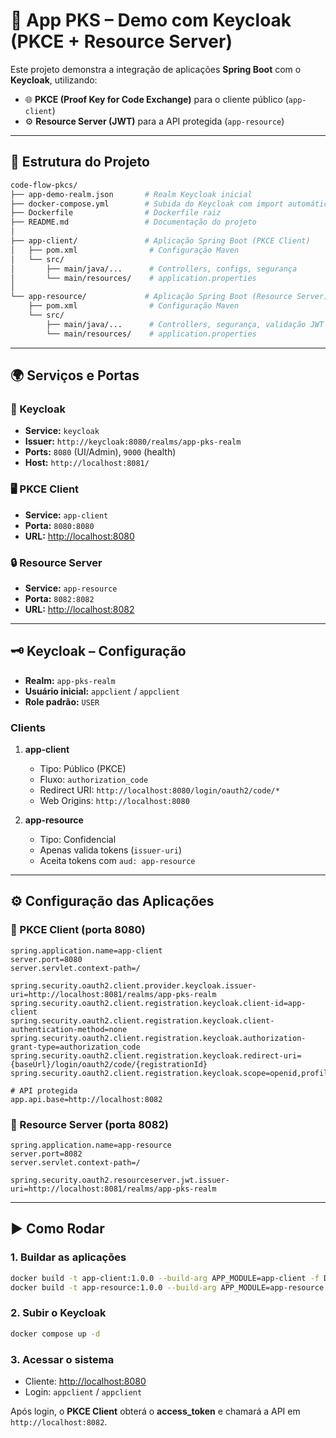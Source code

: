 # 🔐 App PKS – Demo com Keycloak (PKCE + Resource Server)

Este projeto demonstra a integração de aplicações **Spring Boot** com o **Keycloak**, utilizando:

* 🌐 **PKCE (Proof Key for Code Exchange)** para o cliente público (`app-client`)
* ⚙️ **Resource Server (JWT)** para a API protegida (`app-resource`)

---

## 📂 Estrutura do Projeto

```bash
code-flow-pkcs/
├── app-demo-realm.json       # Realm Keycloak inicial
├── docker-compose.yml        # Subida do Keycloak com import automático
├── Dockerfile                # Dockerfile raiz
├── README.md                 # Documentação do projeto
│
├── app-client/               # Aplicação Spring Boot (PKCE Client)
│   ├── pom.xml                # Configuração Maven
│   └── src/
│       ├── main/java/...      # Controllers, configs, segurança
│       └── main/resources/    # application.properties
│
└── app-resource/             # Aplicação Spring Boot (Resource Server)
    ├── pom.xml                # Configuração Maven    
    └── src/
        ├── main/java/...      # Controllers, segurança, validação JWT
        └── main/resources/    # application.properties
```

---

## 🌍 Serviços e Portas

### 🔑 Keycloak

* **Service:** `keycloak`
* **Issuer:** `http://keycloak:8080/realms/app-pks-realm`
* **Ports:** `8080` (UI/Admin), `9000` (health)
* **Host:** `http://localhost:8081/`

### 🖥️ PKCE Client

* **Service:** `app-client`
* **Porta:** `8080:8080`
* **URL:** [http://localhost:8080](http://localhost:8080)

### 🔒 Resource Server

* **Service:** `app-resource`
* **Porta:** `8082:8082`
* **URL:** [http://localhost:8082](http://localhost:8082)

---

## 🗝️ Keycloak – Configuração

* **Realm:** `app-pks-realm`
* **Usuário inicial:** `appclient` / `appclient`
* **Role padrão:** `USER`

### Clients

1. **app-client**

   * Tipo: Público (PKCE)
   * Fluxo: `authorization_code`
   * Redirect URI: `http://localhost:8080/login/oauth2/code/*`
   * Web Origins: `http://localhost:8080`

2. **app-resource**

   * Tipo: Confidencial
   * Apenas valida tokens (`issuer-uri`)
   * Aceita tokens com `aud: app-resource`

---

## ⚙️ Configuração das Aplicações

### 📌 PKCE Client (porta 8080)

```properties
spring.application.name=app-client
server.port=8080
server.servlet.context-path=/

spring.security.oauth2.client.provider.keycloak.issuer-uri=http://localhost:8081/realms/app-pks-realm
spring.security.oauth2.client.registration.keycloak.client-id=app-client
spring.security.oauth2.client.registration.keycloak.client-authentication-method=none
spring.security.oauth2.client.registration.keycloak.authorization-grant-type=authorization_code
spring.security.oauth2.client.registration.keycloak.redirect-uri={baseUrl}/login/oauth2/code/{registrationId}
spring.security.oauth2.client.registration.keycloak.scope=openid,profile,email,roles

# API protegida
app.api.base=http://localhost:8082
```

### 📌 Resource Server (porta 8082)

```properties
spring.application.name=app-resource
server.port=8082
server.servlet.context-path=/

spring.security.oauth2.resourceserver.jwt.issuer-uri=http://localhost:8081/realms/app-pks-realm
```

---

## ▶️ Como Rodar

### 1. Buildar as aplicações

```sh
docker build -t app-client:1.0.0 --build-arg APP_MODULE=app-client -f Dockerfile .
docker build -t app-resource:1.0.0 --build-arg APP_MODULE=app-resource -f Dockerfile .
```

### 2. Subir o Keycloak

```sh
docker compose up -d
```

### 3. Acessar o sistema

* Cliente: [http://localhost:8080](http://localhost:8080)
* Login: `appclient` / `appclient`

Após login, o **PKCE Client** obterá o **access_token** e chamará a API em `http://localhost:8082`.
